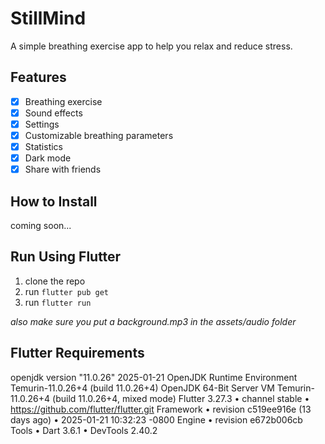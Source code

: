 # StillMind

A simple breathing exercise app to help you relax and reduce stress.

## Features

- [x] Breathing exercise
- [x] Sound effects
- [x] Settings
- [x] Customizable breathing parameters
- [x] Statistics
- [x] Dark mode
- [x] Share with friends

## How to Install

coming soon...

## Run Using Flutter

1. clone the repo
2. run `flutter pub get`
3. run `flutter run`

*also make sure you put a background.mp3 in the assets/audio folder*

## Flutter Requirements

openjdk version "11.0.26" 2025-01-21
OpenJDK Runtime Environment Temurin-11.0.26+4 (build 11.0.26+4)
OpenJDK 64-Bit Server VM Temurin-11.0.26+4 (build 11.0.26+4, mixed mode)
Flutter 3.27.3 • channel stable • https://github.com/flutter/flutter.git
Framework • revision c519ee916e (13 days ago) • 2025-01-21 10:32:23 -0800
Engine • revision e672b006cb
Tools • Dart 3.6.1 • DevTools 2.40.2
